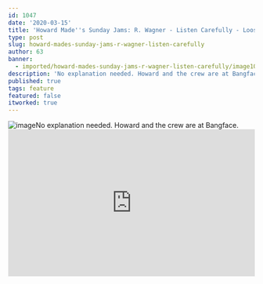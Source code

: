 ```yaml
---
id: 1047
date: '2020-03-15'
title: 'Howard Made''s Sunday Jams: R. Wagner - Listen Carefully - Loose Lips'
type: post
slug: howard-mades-sunday-jams-r-wagner-listen-carefully
author: 63
banner:
  - imported/howard-mades-sunday-jams-r-wagner-listen-carefully/image1047.jpeg
description: 'No explanation needed. Howard and the crew are at Bangface. [...]Read More...'
published: true
tags: feature
featured: false
itworked: true
---
```

![image](../imported/howard-mades-sunday-jams-r-wagner-listen-carefully/image1047.jpeg)No explanation needed. Howard and the crew are at Bangface.<iframe width='100%' height='300' scrolling='no' frameborder='no' allow='autoplay' src='https://www.youtube.com/embed/zpdZsPcrEm8'></iframe>